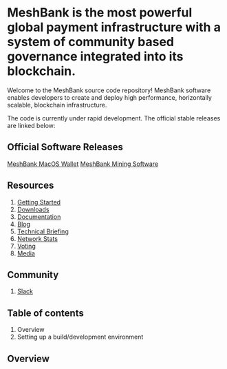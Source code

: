 # MeshBank is the most powerful global payment infrastructure with a system of community based governance integrated into its blockchain.

Welcome to the MeshBank source code repository! MeshBank software enables developers to create and deploy high performance, horizontally scalable, blockchain infrastructure.

The code is currently under rapid development. The official stable releases are linked below:
## Official Software Releases
[MeshBank MacOS Wallet](#)
[MeshBank Mining Software](#)

## Resources
1. [Getting Started](guide.md)
2. [Downloads](downloads.md)
3. [Documentation](documentation.md)
4. [Blog](blog.md)
5. [Technical Briefing](technical.md)
6. [Network Stats](gettingstarted.md)
7. [Voting](voting.md)
8. [Media](media.md)

## Community
1. [Slack](http://slack.com)


## Table of contents
1. Overview
2. Setting up a build/development environment

  
## Overview

  

